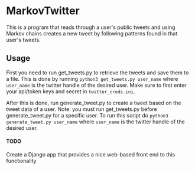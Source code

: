 # MarkovTwitter

This is a program that reads through a user's public tweets and using Markov chains creates a new tweet by following patterns found in that user's tweets.

## Usage


First you need to run get_tweets.py to retrieve the tweets and save them to a file. This is done by running `python3 get_tweets.py user_name` where `user_name` is the twitter handle of the desired user. Make sure to first enter your api/token keys and secret in `twitter_creds.ini`.

After this is done, run generate_tweet.py to create a tweet based on the tweet data of a user. Note: you must run get_tweets.py before generate_tweet.py for a specific user. To run this script do `python3 generate_tweet.py user_name` where `user_name` is the twitter handle of the desired user.

#### TODO
Create a Django app that provides a nice web-based front end to this functionality